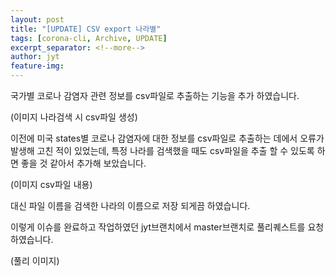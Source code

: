 ```yaml
---
layout: post
title: "[UPDATE] CSV export 나라별"
tags: [corona-cli, Archive, UPDATE]
excerpt_separator: <!--more-->
author: jyt
feature-img: 
---
```


국가별 코로나 감염자 관련 정보를 csv파일로 추출하는 기능을 추가 하였습니다.

<!--more-->

(이미지 나라검색 시 csv파일 생성)

이전에 미국 states별 코로나 감염자에 대한 정보를 csv파일로 추출하는 데에서 오류가 발생해 고친 적이 있었는데,
특정 나라를 검색했을 때도 csv파일을 추출 할 수 있도록 하면 좋을 것 같아서 추가해 보았습니다.

(이미지 csv파일 내용)

대신 파일 이름을 검색한 나라의 이름으로 저장 되게끔 하였습니다.

이렇게 이슈를 완료하고 작업하였던 jyt브랜치에서 master브랜치로 풀리퀘스트를 요청하였습니다.

(풀리 이미지)
